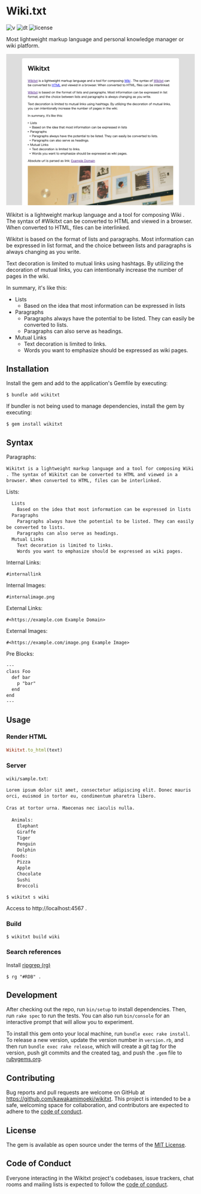 # Wiki.txt

![v](https://badgen.net/rubygems/v/wikitxt)
![dt](https://badgen.net/rubygems/dt/wikitxt)
![license](https://badgen.net/github/license/kawakamimoeki/wikitxt)

Most lightweight markup language and personal knowledge manager or wiki platform.

![screenshot](https://github.com/kawakamimoeki/wikitxt/blob/main/docs/screenshot.png)

Wikitxt is a lightweight markup language and a tool for composing Wiki . The syntax of #Wikitxt can be converted to HTML and viewed in a browser. When converted to HTML, files can be interlinked.

Wikitxt is based on the format of lists and paragraphs. Most information can be expressed in list format, and the choice between lists and paragraphs is always changing as you write.

Text decoration is limited to mutual links using hashtags. By utilizing the decoration of mutual links, you can intentionally increase the number of pages in the wiki.

In summary, it's like this:

- Lists
  - Based on the idea that most information can be expressed in lists
- Paragraphs
  - Paragraphs always have the potential to be listed. They can easily be converted to lists.
  - Paragraphs can also serve as headings.
- Mutual Links
  - Text decoration is limited to links.
  - Words you want to emphasize should be expressed as wiki pages.

## Installation

Install the gem and add to the application's Gemfile by executing:

    $ bundle add wikitxt

If bundler is not being used to manage dependencies, install the gem by executing:

    $ gem install wikitxt

## Syntax

Paragraphs:

```
Wikitxt is a lightweight markup language and a tool for composing Wiki . The syntax of Wikitxt can be converted to HTML and viewed in a browser. When converted to HTML, files can be interlinked.
```

Lists:

```
  Lists
    Based on the idea that most information can be expressed in lists
  Paragraphs
    Paragraphs always have the potential to be listed. They can easily be converted to lists.
    Paragraphs can also serve as headings.
  Mutual Links
    Text decoration is limited to links.
    Words you want to emphasize should be expressed as wiki pages.
```

Internal Links:

```
#internallink
```

Internal Images:

```
#internalimage.png
```

External Links:

```
#<https://example.com Example Domain>
```

External Images:

```
#<https://example.com/image.png Example Image>
```

Pre Blocks:

```
---
class Foo
  def bar
    p "bar"
  end
end
---
```

## Usage

### Render HTML

```ruby
Wikitxt.to_html(text)
```

### Server

`wiki/sample.txt`:

```
Lorem ipsum dolor sit amet, consectetur adipiscing elit. Donec mauris orci, euismod in tortor eu, condimentum pharetra libero.

Cras at tortor urna. Maecenas nec iaculis nulla.

  Animals:
    Elephant
    Giraffe
    Tiger
    Penguin
    Dolphin
  Foods:
    Pizza
    Apple
    Chocolate
    Sushi
    Broccoli
```

```
$ wikitxt s wiki
```

Access to http://localhost:4567 .

### Build

```
$ wikitxt build wiki
```

### Search references

Install [ripgrep (rg)](https://github.com/BurntSushi/ripgrep)

```
$ rg "#RDB" .
```

## Development

After checking out the repo, run `bin/setup` to install dependencies. Then, run `rake spec` to run the tests. You can also run `bin/console` for an interactive prompt that will allow you to experiment.

To install this gem onto your local machine, run `bundle exec rake install`. To release a new version, update the version number in `version.rb`, and then run `bundle exec rake release`, which will create a git tag for the version, push git commits and the created tag, and push the `.gem` file to [rubygems.org](https://rubygems.org).

## Contributing

Bug reports and pull requests are welcome on GitHub at https://github.com/kawakamimoeki/wikitxt. This project is intended to be a safe, welcoming space for collaboration, and contributors are expected to adhere to the [code of conduct](https://github.com/kawakamimoeki/wikitxt/blob/main/CODE_OF_CONDUCT.md).

## License

The gem is available as open source under the terms of the [MIT License](https://opensource.org/licenses/MIT).

## Code of Conduct

Everyone interacting in the Wikitxt project's codebases, issue trackers, chat rooms and mailing lists is expected to follow the [code of conduct](https://github.com/kawakamimoeki/wikitxt/blob/main/CODE_OF_CONDUCT.md).
